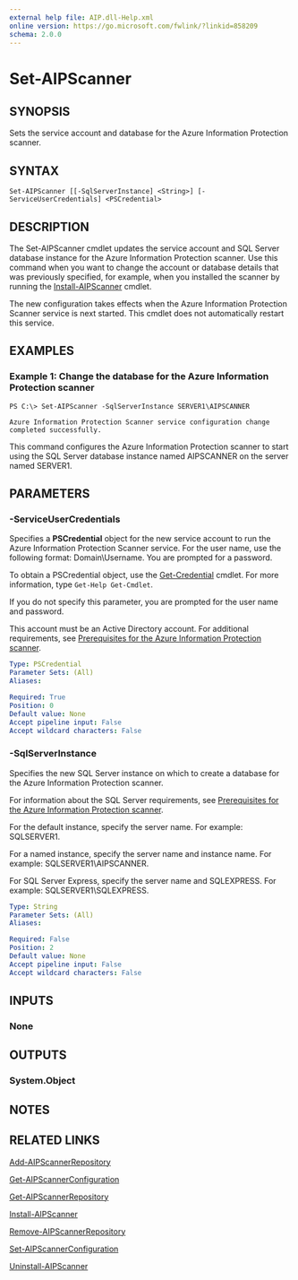 ```yaml
---
external help file: AIP.dll-Help.xml
online version: https://go.microsoft.com/fwlink/?linkid=858209
schema: 2.0.0
---
```


# Set-AIPScanner

## SYNOPSIS
Sets the service account and database for the Azure Information Protection scanner.

## SYNTAX

```
Set-AIPScanner [[-SqlServerInstance] <String>] [-ServiceUserCredentials] <PSCredential>
```

## DESCRIPTION
The Set-AIPScanner cmdlet updates the service account and SQL Server database instance for the Azure Information Protection scanner. Use this command when you want to change the account or database details that was previously specified, for example, when you installed the scanner by running the [Install-AIPScanner](./Install-AIPScanner.md) cmdlet.

The new configuration takes effects when the Azure Information Protection Scanner service is next started. This cmdlet does not automatically restart this service.

## EXAMPLES

### Example 1: Change the database for the Azure Information Protection scanner
```
PS C:\> Set-AIPScanner -SqlServerInstance SERVER1\AIPSCANNER

Azure Information Protection Scanner service configuration change completed successfully.
```

This command configures the Azure Information Protection scanner to start using the SQL Server database instance named AIPSCANNER on the server named SERVER1. 

## PARAMETERS

### -ServiceUserCredentials
Specifies a **PSCredential** object for the new service account to run the Azure Information Protection Scanner service. For the user name, use the following format: Domain\Username. You are prompted for a password. 

To obtain a PSCredential object, use the [Get-Credential](https://docs.microsoft.com/en-us/powershell/module/microsoft.powershell.security/get-credential) cmdlet. For more information, type `Get-Help Get-Cmdlet`. 

If you do not specify this parameter, you are prompted for the user name and password.

This account must be an Active Directory account. For additional requirements, see [Prerequisites for the Azure Information Protection scanner](https://docs.microsoft.com/information-protection/deploy-use/deploy-aip-scannerpPrerequisites-for-the-azure-information-protection-scanner).


```yaml
Type: PSCredential
Parameter Sets: (All)
Aliases: 

Required: True
Position: 0
Default value: None
Accept pipeline input: False
Accept wildcard characters: False
```

### -SqlServerInstance
Specifies the new SQL Server instance on which to create a database for the Azure Information Protection scanner. 

For information about the SQL Server requirements, see [Prerequisites for the Azure Information Protection scanner](https://docs.microsoft.com/information-protection/deploy-use/deploy-aip-scannerpPrerequisites-for-the-azure-information-protection-canner).

For the default instance, specify the server name. For example: SQLSERVER1. 

For a named instance, specify the server name and instance name. For example: SQLSERVER1\AIPSCANNER. 

For SQL Server Express, specify the server name and SQLEXPRESS. For example: SQLSERVER1\SQLEXPRESS.

```yaml
Type: String
Parameter Sets: (All)
Aliases: 

Required: False
Position: 2
Default value: None
Accept pipeline input: False
Accept wildcard characters: False
```

## INPUTS

### None


## OUTPUTS

### System.Object

## NOTES

## RELATED LINKS

[Add-AIPScannerRepository](./Add-AIPScannerRepository.md)

[Get-AIPScannerConfiguration](./Get-AIPScannerConfiguration.md)

[Get-AIPScannerRepository](./Get-AIPScannerRepository.md)

[Install-AIPScanner](./Install-AIPScanner.md)

[Remove-AIPScannerRepository](./Remove-AIPScannerRepository.md)

[Set-AIPScannerConfiguration](./Set-AIPScannerConfiguration.md)

[Uninstall-AIPScanner](./Uninstall-AIPScanner.md)
